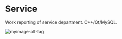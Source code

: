 # Service
Work reporting of service department. C++/Qt/MySQL.

![myimage-alt-tag](http://i66.tinypic.com/21jywpy.png)

